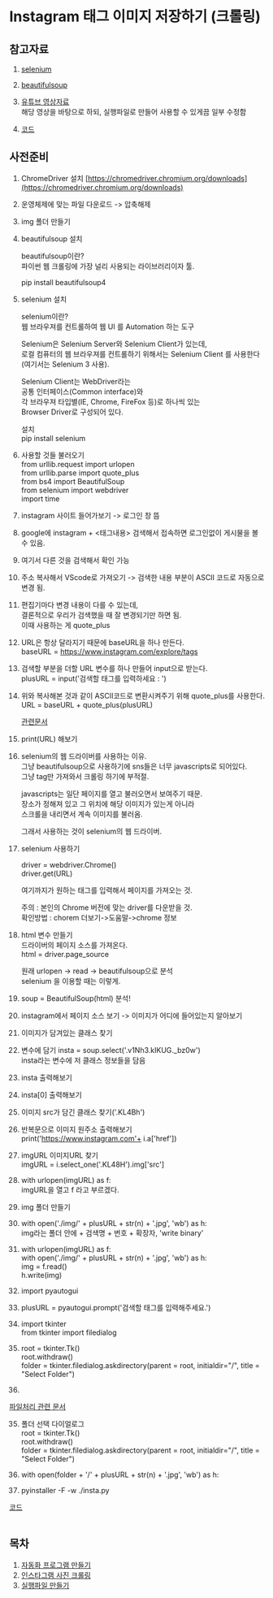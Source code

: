 # Instagram 태그 이미지 저장하기 (크롤링)

## 참고자료

1. [selenium](http://pythonstudy.xyz/python/article/404-%ED%8C%8C%EC%9D%B4%EC%8D%AC-Selenium-%EC%82%AC%EC%9A%A9%ED%95%98%EA%B8%B0)

2. [beautifulsoup](https://codetorial.net/beautifulsoup/index.html)

3. [유튜브 영상자료](https://youtu.be/j_BW5vNrcxA)<br>
    해당 영상을 바탕으로 하되,
    실행파일로 만들어 사용할 수 있게끔 일부 수정함<br>

4. [코드](./insta.py)



## 사전준비

1. ChromeDriver 설치
[https://chromedriver.chromium.org/downloads](https://chromedriver.chromium.org/downloads)

2. 운영체제에 맞는 파일 다운로드 -> 압축해제

3. img 폴더 만들기

4. beautifulsoup 설치

    beautifulsoup이란?<br>
    파이썬 웹 크롤링에 가장 널리 사용되는 라이브러리이자 툴.

    pip install beautifulsoup4

5. selenium 설치

    selenium이란?<br>
    웹 브라우져를 컨트롤하여 웹 UI 를 Automation 하는 도구 <br>
    
    Selenium은 Selenium Server와 Selenium Client가 있는데, <br>
    로컬 컴퓨터의 웹 브라우져를 컨트롤하기 위해서는 Selenium Client 를 사용한다 (여기서는 Selenium 3 사용).<br>
    
    Selenium Client는 WebDriver라는 <br>
    공통 인터페이스(Common interface)와 <br>
    각 브라우져 타입별(IE, Chrome, FireFox 등)로 하나씩 있는 <br>
    Browser Driver로 구성되어 있다.<br>

    설치<br>
    pip install selenium<br>


6. 사용할 것들 불러오기<br>
    from urllib.request import urlopen<br>
    from urllib.parse import quote_plus<br>
    from bs4 import BeautifulSoup<br>
    from selenium import webdriver<br>
    import time<br>


7. instagram 사이트 들어가보기 -> 로그인 창 뜸

8. google에 instagram + <태그내용> 검색해서 접속하면 로그인없이 게시물을 볼 수 있음.

9. 여기서 다른 것을 검색해서 확인 가능

10. 주소 복사해서 VScode로 가져오기 -> 검색한 내용 부분이 ASCII 코드로 자동으로 변경 됨.

11. 편집기마다 변경 내용이 다를 수 있는데, <br>
    결론적으로 우리가 검색했을 때 잘 변경되기만 하면 됨. <br>
    이때 사용하는 게 quote_plus<br>

12. URL은 항상 달라지기 때문에 baseURL을 하나 만든다.<br>
    baseURL = https://www.instagram.com/explore/tags<br>

13. 검색할 부분을 더할 URL 변수를 하나 만들어 input으로 받는다.<br>
    plusURL = input('검색할 태그를 입력하세요 : ')<br>

14. 위와 복사해본 것과 같이 ASCII코드로 변환시켜주기 위해 quote_plus를 사용한다.<br>
    URL = baseURL + quote_plus(plusURL)<br>

    [관련문서](https://docs.python.org/ko/3/library/urllib.parse.html)

13. print(URL) 해보기

14. selenium의 웹 드라이버를 사용하는 이유.<br>
    그냥 beautifulsoup으로 사용하기에 sns들은 너무 javascripts로 되어있다.<br>
    그냥 tag만 가져와서 크롤링 하기에 부적절.<br>

    javascripts는 일단 페이지를 열고 불러오면서 보여주기 때문.<br>
    장소가 정해져 있고 그 위치에 해당 이미지가 있는게 아니라<br>
    스크롤을 내리면서 계속 이미지를 불러옴.<br>

    그래서 사용하는 것이 selenium의 웹 드라이버.<br>

15. selenium 사용하기<br>

    driver = webdriver.Chrome()<br>
    driver.get(URL)<br>

    여기까지가 원하는 태그를 입력해서 페이지를 가져오는 것.<br>

    주의 : 본인의 Chrome 버전에 맞는 driver를 다운받을 것.<br>
    확인방법 : chorem 더보기->도움말->chrome 정보<br>


16. html 변수 만들기<br>
    드라이버의 페이지 소스를 가져온다.<br>
    html  = driver.page_source<br>

    원래 urlopen -> read -> beautifulsoup으로 분석<br>
    selenium 을 이용할 때는 이렇게.<br>

17. soup = BeautifulSoup(html) 분석!

18. instagram에서 페이지 소스 보기 -> 이미지가 어디에 들어있는지 알아보기

19. 이미지가 담겨있는 클래스 찾기

20. 변수에 담기 insta = soup.select('.v1Nh3.kIKUG._bz0w')<br>
    insta라는 변수에 저 클래스 정보들을 담음

21. insta 출력해보기

22. insta[0] 출력해보기

23. 이미지 src가 담긴 클래스 찾기('.KL4Bh')

24. 반복문으로 이미지 원주소 출력해보기<br>
    print('https://www.instagram.com'+ i.a['href'])

25. imgURL 이미지URL 찾기<br>
    imgURL = i.select_one('.KL48H').img['src']

26. with urlopen(imgURL) as f: <br>
    imgURL을 열고 f 라고 부르겠다.

27. img 폴더 만들기

28. with open('./img/' + plusURL + str(n) + '.jpg', 'wb') as h:<br>
    img라는 폴더 안에 + 검색명 + 번호 + 확장자, 'write binary'

29. with urlopen(imgURL) as f: <br>
        with open('./img/' + plusURL + str(n) + '.jpg', 'wb') as h:<br>
            img = f.read()<br>
            h.write(img)<br>


30. import pyautogui

31. plusURL = pyautogui.prompt('검색할 태그를 입력해주세요.')

32. import tkinter<br>
    from tkinter import filedialog

33. root = tkinter.Tk()<br>
    root.withdraw()<br>
    folder = tkinter.filedialog.askdirectory(parent = root, initialdir="/", title = "Select Folder")

34. 

[파일처리 관련 문서](http://pythonstudy.xyz/python/article/206-%ED%8C%8C%EC%9D%BC-%EB%8D%B0%EC%9D%B4%ED%83%80-%EC%B2%98%EB%A6%AC)


35. 폴더 선택 다이얼로그<br>
    root = tkinter.Tk()<br>
    root.withdraw()<br>
    folder = tkinter.filedialog.askdirectory(parent = root, initialdir="/", title = "Select Folder")

36. with open(folder + '/' + plusURL + str(n) + '.jpg', 'wb') as h:

37. pyinstaller -F -w ./insta.py

[코드](./insta.py)<br><br>


## 목차

1. [자동화 프로그램 만들기](/1_자동화.md)
2. [인스타그램 사진 크롤링](/2_크롤링.md)
3. [실행파일 만들기](/3_실행파일.md)
